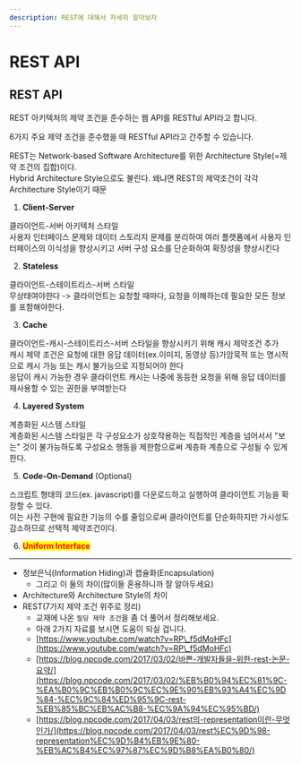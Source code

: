 ```yaml
---
description: REST에 대해서 자세히 알아보자
---
```


# REST API

## REST API

REST 아키텍처의 제약 조건을 준수하는 웹 API를 RESTful API라고 합니다.

6가지 주요 제약 조건을 준수했을 때 RESTful API라고 간주할 수 있습니다.

REST는 Network-based Software Architecture를 위한 Architecture Style(=제약 조건의 집합)이다.\
Hybrid Architecture Style으로도 불린다. 왜냐면 REST의 제약조건이 각각 Architecture Style이기 때문

1. **Client-Server**

클라이언트-서버 아키텍처 스타일\
사용자 인터페이스 문제와 데이터 스토리지 문제를 분리하여 여러 플랫폼에서 사용자 인터페이스의 이식성을 향상시키고 서버 구성 요소를 단순화하여 확장성을 향상시킨다

2. **Stateless**&#x20;

클라이언트-스테이트리스-서버 스타일\
무상태여야한다 -> 클라이언트는 요청할 때마다, 요청을 이해하는데 필요한 모든 정보를 포함해야한다.

3. **Cache**&#x20;

클라이언트-캐시-스테이트리스-서버 스타일을 향상시키기 위해 캐시 제약조건 추가\
캐시 제약 조건은 요청에 대한 응답 데이터(ex.이미지, 동영상 등)가암묵적 또는 명시적으로 캐시 가능 또는 캐시 불가능으로 지정되어야 한다\
응답이 캐시 가능한 경우 클라이언트 캐시는 나중에 동등한 요청을 위해 응답 데이터를 재사용할 수 있는 권한을 부여받는다

4. **Layered System**

계층화된 시스템 스타일\
계층화된 시스템 스타일은 각 구성요소가 상호작용하는 직접적인 계층을 넘어서서 "보는" 것이 불가능하도록 구성요소 행동을 제한함으로써 계층화 계층으로 구성될 수 있게 한다.

5. **Code-On-Demand** (Optional)

스크립트 형태의 코드(ex. javascript)를 다운로드하고 실행하여 클라이언트 기능을 확장할 수 있다.\
이는 사전 구현에 필요한 기능의 수를 줄임으로써 클라이언트를 단순화하지만 가시성도 감소하므로 선택적 제약조건이다.

6. <mark style="color:red;">**Uniform Interface**</mark>





****



* 정보은닉(Information Hiding)과 캡슐화(Encapsulation)
  * 그리고 이 둘의 차이(많이들 혼용하니까 잘 알아두세요)
* Architecture와 Architecture Style의 차이
* REST(7가지 제약 조건 위주로 정리)
  * 교재에 나온 `필딩 제약 조건`을 좀 더 풀어서 정리해보세요.
  * 아래 2가지 자료를 보시면 도움이 되실 겁니다.
  * [https://www.youtube.com/watch?v=RP\_f5dMoHFc](https://www.youtube.com/watch?v=RP\_f5dMoHFc)
  * [https://blog.npcode.com/2017/03/02/바쁜-개발자들을-위한-rest-논문-요약/](https://blog.npcode.com/2017/03/02/%EB%B0%94%EC%81%9C-%EA%B0%9C%EB%B0%9C%EC%9E%90%EB%93%A4%EC%9D%84-%EC%9C%84%ED%95%9C-rest-%EB%85%BC%EB%AC%B8-%EC%9A%94%EC%95%BD/)
  * [https://blog.npcode.com/2017/04/03/rest의-representation이란-무엇인가/](https://blog.npcode.com/2017/04/03/rest%EC%9D%98-representation%EC%9D%B4%EB%9E%80-%EB%AC%B4%EC%97%87%EC%9D%B8%EA%B0%80/)
